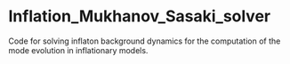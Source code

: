 # Inflation_Mukhanov_Sasaki_solver

Code for solving inflaton background dynamics for the computation of the mode evolution in inflationary models.
